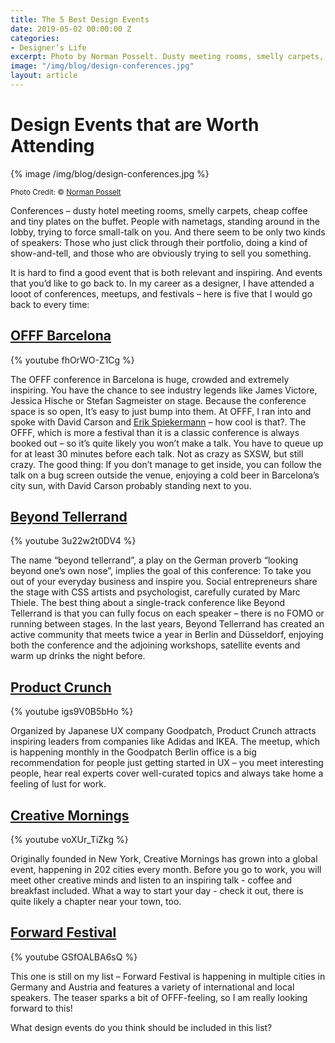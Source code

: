 ```yaml
---
title: The 5 Best Design Events
date: 2019-05-02 00:00:00 Z
categories:
- Designer’s Life
excerpt: Photo by Norman Posselt. Dusty meeting rooms, smelly carpets, cheap coffee – conferences are lame. Here are 5 events that definitely are not!
image: "/img/blog/design-conferences.jpg"
layout: article
---
```


# Design Events that are Worth Attending

{% image /img/blog/design-conferences.jpg %}

<small>Photo Credit: &copy; <a href="https://www.flickr.com/photos/berlin_creativemornings/25428463797/">Norman Posselt</a></small>

Conferences – dusty hotel meeting rooms, smelly carpets, cheap coffee and tiny plates on the buffet. People with nametags, standing around in the lobby, trying to force small-talk on you. And there seem to be only two kinds of speakers: Those who just click through their portfolio, doing a kind of show-and-tell, and those who are obviously trying to sell you something. 

It is hard to find a good event that is both relevant and inspiring. And events that you’d like to go back to. In my career as a designer, I have attended a looot of conferences, meetups, and festivals – here is five that I would go back to every time:


## [OFFF Barcelona](https://offf.barcelona/)

{% youtube fhOrWO-Z1Cg %}

The OFFF conference in Barcelona is huge, crowded and extremely inspiring. You have the chance to see industry legends like James Victore, Jessica Hische or Stefan Sagmeister on stage. Because the conference space is so open, It’s easy to just bump into them. At OFFF, I ran into and spoke with David Carson and [Erik Spiekermann](https://johannesippen.com/2019/erik-spiekermann/) – how cool is that?.
The OFFF, which is more a festival than it is a classic conference is always booked out – so it’s quite likely you won’t make a talk. You have to queue up for at least 30 minutes before each talk. Not as crazy as SXSW, but still crazy. The good thing: If you don’t manage to get inside, you can follow the talk on a bug screen outside the venue, enjoying a cold beer in Barcelona’s city sun, with David Carson probably standing next to you.


## [Beyond Tellerrand](https://beyondtellerrand.com)

{% youtube 3u22w2t0DV4 %}

The name “beyond tellerrand”, a play on the German proverb “looking beyond one’s own nose”, implies the goal of this conference: To take you out of your everyday business and inspire you. Social entrepreneurs share the stage with CSS artists and psychologist, carefully curated by Marc Thiele. The best thing about a single-track conference like Beyond Tellerrand is that you can fully focus on each speaker – there is no FOMO or running between stages. 
In the last years, Beyond Tellerrand has created an active community that meets twice a year in Berlin and Düsseldorf, enjoying both the conference and the adjoining workshops, satellite events and warm up drinks the night before.


## [Product Crunch](http://productcrunch.de/)

{% youtube igs9V0B5bHo %}

Organized by Japanese UX company Goodpatch, Product Crunch attracts inspiring leaders from companies like Adidas and IKEA. The meetup, which is happening monthly in the Goodpatch Berlin office is a big recommendation for people just getting started in UX – you meet interesting people, hear real experts cover well-curated topics and always take home a feeling of lust for work.


## [Creative Mornings](https://creativemornings.com/cities)

{% youtube voXUr_TiZkg %}

Originally founded in New York, Creative Mornings has grown into a global event, happening in 202 cities every month. Before you go to work, you will meet other creative minds and listen to an inspiring talk - coffee and breakfast included. What a way to start your day - check it out, there is quite likely a chapter near your town, too. 


## [Forward Festival](https://forward-festival.com)

{% youtube GSfOALBA6sQ %}

This one is still on my list – Forward Festival is happening in multiple cities in Germany and Austria and features a variety of international and local speakers. The teaser sparks a bit of OFFF-feeling, so I am really looking forward to this!

What design events do you think should be included in this list?

